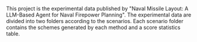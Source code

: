 This project is the experimental data published by "Naval Missile Layout: A LLM-Based Agent for Naval Firepower Planning". The experimental data are divided into two folders according to the scenarios. Each scenario folder contains the schemes generated by each method and a score statistics table.
